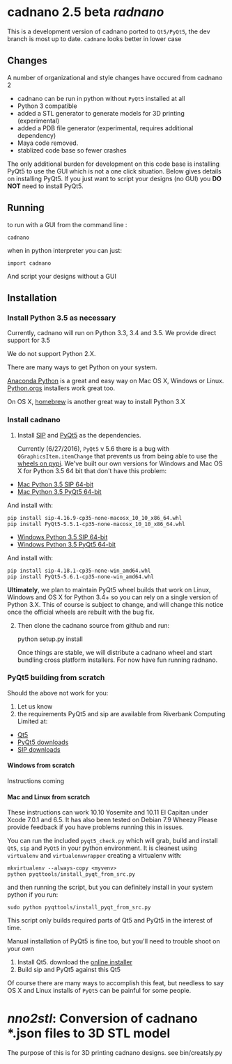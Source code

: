 # cadnano 2.5 beta  *radnano*
This is a development version of cadnano ported to `Qt5/PyQt5`,
the dev branch is most up to date.  `cadnano` looks better in lower case

## Changes
A number of organizational and style changes have occured from cadnano 2

* cadnano can be run in python without `PyQt5` installed at all
* Python 3 compatible
* added a STL generator to generate models for 3D printing (experimental)
* added a PDB file generator (experimental, requires additional dependency)
* Maya code removed.
* stablized code base so fewer crashes

The only additional burden for development on this code base is installing PyQt5
to use the GUI which is not a one click situation.  Below gives details on
installing PyQt5.  If you just want to script your designs (no GUI) you
**DO NOT** need to install PyQt5.

## Running

to run with a GUI from the command line :

    cadnano

when in python interpreter you can just:

    import cadnano

And script your designs without a GUI

## Installation

### Install Python 3.5 as necessary

Currently, cadnano will run on Python 3.3, 3.4 and 3.5.  We provide direct
support for 3.5

We do not support Python 2.X.

There are many ways to get Python on your system.

[Anaconda Python](https://www.continuum.io/downloads) is a great and easy way
on Mac OS X, Windows or Linux.
[Python.orgs](https://www.python.org/) installers work great too.

On OS X, [homebrew](http://brew.sh/) is another great way to install Python 3.X

### Install cadnano

1. Install [SIP](https://riverbankcomputing.com/software/sip/intro) and [PyQt5](https://www.riverbankcomputing.com/software/pyqt/intro) as the dependencies.

   Currently (6/27/2016), `PyQt5` v 5.6  there is a bug with `QGraphicsItem.itemChange`
that prevents us from being able to use the [wheels on pypi](https://pypi.python.org/pypi/PyQt5/5.6).
We've built our own versions for Windows and Mac OS X for Python 3.5 64 bit that don't have this
problem:

  * [Mac Python 3.5 SIP 64-bit](https://hu-my.sharepoint.com/personal/nick_conway_wyss_harvard_edu/_layouts/15/guestaccess.aspx?guestaccesstoken=l9ewGX%2bbgyXEsOFJb4ADP7gEICEj6HvulLGmZ8%2fEzfc%3d&docid=00790fc3650cb4bafa45c2689c71acddd)
  * [Mac Python 3.5 PyQt5 64-bit](https://hu-my.sharepoint.com/personal/nick_conway_wyss_harvard_edu/_layouts/15/guestaccess.aspx?guestaccesstoken=o394KW4txWYaslZXPAKX9%2fPtfSRK33MT3M47Dt9sMD0%3d&docid=0d19cd6e489244909bde6fef25723d7f6)

   And install with:

    pip install sip-4.16.9-cp35-none-macosx_10_10_x86_64.whl
    pip install PyQt5-5.5.1-cp35-none-macosx_10_10_x86_64.whl


  * [Windows Python 3.5 SIP 64-bit](https://hu-my.sharepoint.com/personal/nick_conway_wyss_harvard_edu/_layouts/15/guestaccess.aspx?guestaccesstoken=hHzHovkboxbgsl5ZH46X%2f4uSw52mVuRsTSJOONafsis%3d&docid=06d4c2a4776be46f8b0aad84f43c58532)
  * [Windows Python 3.5 PyQt5 64-bit](https://hu-my.sharepoint.com/personal/nick_conway_wyss_harvard_edu/_layouts/15/guestaccess.aspx?guestaccesstoken=ngRHdMEIrmXYJ3W2dOIrs9L68nVLqeslinQHsbwcGCg%3d&docid=08daf362df3b14bf084973d85e4efd662)

   And install with:

    pip install sip-4.18.1-cp35-none-win_amd64.whl
    pip install PyQt5-5.6.1-cp35-none-win_amd64.whl

   **Ultimately**, we plan to maintain PyQt5 wheel builds that work on Linux,
 Windows and OS X for Python 3.4+ so you can rely on a single version of
 Python 3.X.  This of course is subject to change, and will change this notice
 once the official wheels are rebuilt with the bug fix.

2. Then clone the cadnano source from github and run:

    python setup.py install

   Once things are stable, we will distribute a cadnano wheel and start bundling
cross platform installers.  For now have fun running radnano.

### PyQt5 building from scratch

Should the above not work for you:

1. Let us know
2. the requirements PyQt5 and sip are available from Riverbank Computing Limited at:

* [Qt5](https://www.qt.io/download/)
* [PyQt5 downloads](http://www.riverbankcomputing.com/software/pyqt/download5)
* [SIP downloads](http://www.riverbankcomputing.com/software/sip/download)

#### Windows from scratch

Instructions coming

#### Mac and Linux from scratch

These instructions can work 10.10 Yosemite and  10.11 El Capitan
under Xcode 7.0.1 and 6.5.  It has also been tested on Debian 7.9 Wheezy
Please provide feedback if you have problems running this in issues.

You can run the included `pyqt5_check.py` which will grab, build and install
`Qt5`, `sip` and `PyQt5` in your python environment.  It is cleanest using
`virtualenv` and `virtualenvwrapper` creating a virtualenv with:

    mkvirtualenv --always-copy <myvenv>
    python pyqttools/install_pyqt_from_src.py

and then running the script, but you can definitely install in your system
python if you run:

    sudo python pyqttools/install_pyqt_from_src.py

This script only builds required parts of Qt5 and PyQt5 in the interest of time.

Manual installation of PyQt5 is fine too, but you'll need to trouble shoot on
your own

1.  Install Qt5. download the [online installer](http://www.qt.io/download-open-source/)
2.  Build sip and PyQt5 against this Qt5

Of course there are many ways to accomplish this feat, but needless to say
OS X and Linux installs of `PyQt5` can be painful for some people.

# *nno2stl*: Conversion of cadnano *.json files to 3D STL model

The purpose of this is for 3D printing cadnano designs.  see bin/creatsly.py
